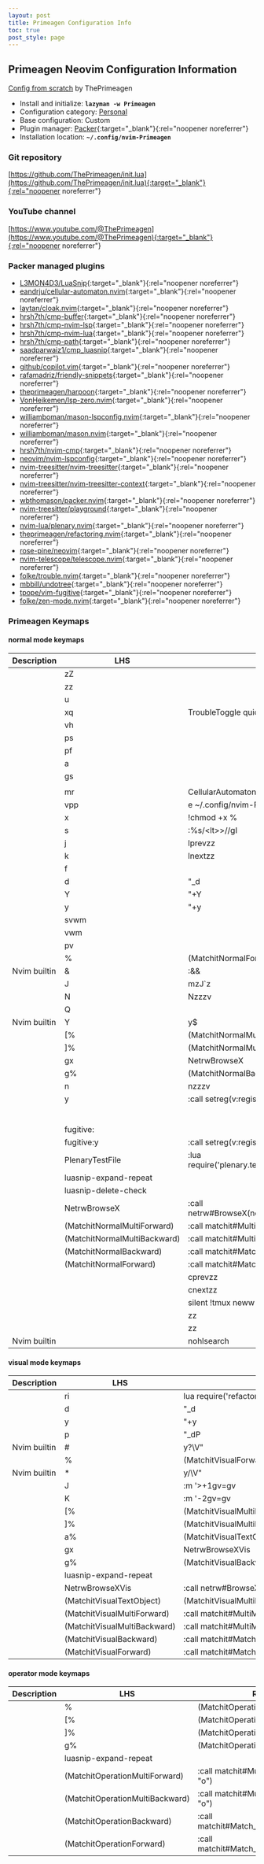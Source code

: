 ```yaml
---
layout: post
title: Primeagen Configuration Info
toc: true
post_style: page
---
```


## Primeagen Neovim Configuration Information

[Config from scratch](https://youtu.be/w7i4amO_zaE) by ThePrimeagen

- Install and initialize: **`lazyman -w Primeagen`**
- Configuration category: [Personal](https://lazyman.dev/configurations/#personal-configurations)
- Base configuration:     Custom
- Plugin manager:         [Packer](https://github.com/wbthomason/packer.nvim){:target="_blank"}{:rel="noopener noreferrer"}
- Installation location:  **`~/.config/nvim-Primeagen`**


### Git repository

[https://github.com/ThePrimeagen/init.lua](https://github.com/ThePrimeagen/init.lua){:target="_blank"}{:rel="noopener noreferrer"}

### YouTube channel

[https://www.youtube.com/@ThePrimeagen](https://www.youtube.com/@ThePrimeagen){:target="_blank"}{:rel="noopener noreferrer"}

### Packer managed plugins

- [L3MON4D3/LuaSnip](https://github.com/L3MON4D3/LuaSnip){:target="_blank"}{:rel="noopener noreferrer"}
- [eandrju/cellular-automaton.nvim](https://github.com/eandrju/cellular-automaton.nvim){:target="_blank"}{:rel="noopener noreferrer"}
- [laytan/cloak.nvim](https://github.com/laytan/cloak.nvim){:target="_blank"}{:rel="noopener noreferrer"}
- [hrsh7th/cmp-buffer](https://github.com/hrsh7th/cmp-buffer){:target="_blank"}{:rel="noopener noreferrer"}
- [hrsh7th/cmp-nvim-lsp](https://github.com/hrsh7th/cmp-nvim-lsp){:target="_blank"}{:rel="noopener noreferrer"}
- [hrsh7th/cmp-nvim-lua](https://github.com/hrsh7th/cmp-nvim-lua){:target="_blank"}{:rel="noopener noreferrer"}
- [hrsh7th/cmp-path](https://github.com/hrsh7th/cmp-path){:target="_blank"}{:rel="noopener noreferrer"}
- [saadparwaiz1/cmp_luasnip](https://github.com/saadparwaiz1/cmp_luasnip){:target="_blank"}{:rel="noopener noreferrer"}
- [github/copilot.vim](https://github.com/github/copilot.vim){:target="_blank"}{:rel="noopener noreferrer"}
- [rafamadriz/friendly-snippets](https://github.com/rafamadriz/friendly-snippets){:target="_blank"}{:rel="noopener noreferrer"}
- [theprimeagen/harpoon](https://github.com/theprimeagen/harpoon){:target="_blank"}{:rel="noopener noreferrer"}
- [VonHeikemen/lsp-zero.nvim](https://github.com/VonHeikemen/lsp-zero.nvim){:target="_blank"}{:rel="noopener noreferrer"}
- [williamboman/mason-lspconfig.nvim](https://github.com/williamboman/mason-lspconfig.nvim){:target="_blank"}{:rel="noopener noreferrer"}
- [williamboman/mason.nvim](https://github.com/williamboman/mason.nvim){:target="_blank"}{:rel="noopener noreferrer"}
- [hrsh7th/nvim-cmp](https://github.com/hrsh7th/nvim-cmp){:target="_blank"}{:rel="noopener noreferrer"}
- [neovim/nvim-lspconfig](https://github.com/neovim/nvim-lspconfig){:target="_blank"}{:rel="noopener noreferrer"}
- [nvim-treesitter/nvim-treesitter](https://github.com/nvim-treesitter/nvim-treesitter){:target="_blank"}{:rel="noopener noreferrer"}
- [nvim-treesitter/nvim-treesitter-context](https://github.com/nvim-treesitter/nvim-treesitter-context){:target="_blank"}{:rel="noopener noreferrer"}
- [wbthomason/packer.nvim](https://github.com/wbthomason/packer.nvim){:target="_blank"}{:rel="noopener noreferrer"}
- [nvim-treesitter/playground](https://github.com/nvim-treesitter/playground){:target="_blank"}{:rel="noopener noreferrer"}
- [nvim-lua/plenary.nvim](https://github.com/nvim-lua/plenary.nvim){:target="_blank"}{:rel="noopener noreferrer"}
- [theprimeagen/refactoring.nvim](https://github.com/theprimeagen/refactoring.nvim){:target="_blank"}{:rel="noopener noreferrer"}
- [rose-pine/neovim](https://github.com/rose-pine/neovim){:target="_blank"}{:rel="noopener noreferrer"}
- [nvim-telescope/telescope.nvim](https://github.com/nvim-telescope/telescope.nvim){:target="_blank"}{:rel="noopener noreferrer"}
- [folke/trouble.nvim](https://github.com/folke/trouble.nvim){:target="_blank"}{:rel="noopener noreferrer"}
- [mbbill/undotree](https://github.com/mbbill/undotree){:target="_blank"}{:rel="noopener noreferrer"}
- [tpope/vim-fugitive](https://github.com/tpope/vim-fugitive){:target="_blank"}{:rel="noopener noreferrer"}
- [folke/zen-mode.nvim](https://github.com/folke/zen-mode.nvim){:target="_blank"}{:rel="noopener noreferrer"}

### Primeagen Keymaps

#### normal mode keymaps

| Description | LHS | RHS |
| ----------- | --- | --- |
|  |  zZ |  |
|  |  zz |  |
|  |  u |  |
|  |  xq | <Cmd>TroubleToggle quickfix<CR> |
|  |  vh |  |
|  |  ps |  |
|  |  pf |  |
|  |  a |  |
|  |  gs |  |
|  |    |  |
|  |  mr | <Cmd>CellularAutomaton make_it_rain<CR> |
|  |  vpp | <Cmd>e ~/.config/nvim-Primeagen/lua/theprimeagen/packer.lua<CR> |
|  |  x | <Cmd>!chmod +x %<CR> |
|  |  s | :%s/\<lt><C-R><C-W>\>/<C-R><C-W>/gI<Left><Left><Left> |
|  |  j | <Cmd>lprev<CR>zz |
|  |  k | <Cmd>lnext<CR>zz |
|  |  f |  |
|  |  d | "_d |
|  |  Y | "+Y |
|  |  y | "+y |
|  |  svwm |  |
|  |  vwm |  |
|  |  pv |  |
|  | % | <Plug>(MatchitNormalForward) |
| Nvim builtin | & | :&&<CR> |
|  | J | mzJ`z |
|  | N | Nzzzv |
|  | Q |  |
| Nvim builtin | Y | y$ |
|  | [% | <Plug>(MatchitNormalMultiBackward) |
|  | ]% | <Plug>(MatchitNormalMultiForward) |
|  | gx | <Plug>NetrwBrowseX |
|  | g% | <Plug>(MatchitNormalBackward) |
|  | n | nzzzv |
|  | y<C-G> | :<C-U>call setreg(v:register, fugitive#Object(@%))<CR> |
|  | <C-P> |  |
|  | <C-S> |  |
|  | <C-N> |  |
|  | <C-T> |  |
|  | <C-H> |  |
|  | <C-E> |  |
|  | <Plug>fugitive: |  |
|  | <Plug>fugitive:y<C-G> | :<C-U>call setreg(v:register, fugitive#Object(@%))<CR> |
|  | <Plug>PlenaryTestFile | :lua require('plenary.test_harness').test_directory(vim.fn.expand("%:p"))<CR> |
|  | <Plug>luasnip-expand-repeat |  |
|  | <Plug>luasnip-delete-check |  |
|  | <Plug>NetrwBrowseX | :call netrw#BrowseX(netrw#GX(),netrw#CheckIfRemote(netrw#GX()))<CR> |
|  | <Plug>(MatchitNormalMultiForward) | :<C-U>call matchit#MultiMatch("W",  "n")<CR> |
|  | <Plug>(MatchitNormalMultiBackward) | :<C-U>call matchit#MultiMatch("bW", "n")<CR> |
|  | <Plug>(MatchitNormalBackward) | :<C-U>call matchit#Match_wrapper('',0,'n')<CR> |
|  | <Plug>(MatchitNormalForward) | :<C-U>call matchit#Match_wrapper('',1,'n')<CR> |
|  | <C-J> | <Cmd>cprev<CR>zz |
|  | <C-K> | <Cmd>cnext<CR>zz |
|  | <C-F> | <Cmd>silent !tmux neww tmux-sessionizer<CR> |
|  | <C-U> | <C-U>zz |
|  | <C-D> | <C-D>zz |
| Nvim builtin | <C-L> | <Cmd>nohlsearch|diffupdate|normal! <C-L><CR> |

#### visual mode keymaps

| Description | LHS | RHS |
| ----------- | --- | --- |
|  |  ri |  <Esc><Cmd>lua require('refactoring').refactor('Inline Variable')<CR> |
|  |  d | "_d |
|  |  y | "+y |
|  |  p | "_dP |
| Nvim builtin | # | y?\V<C-R>"<CR> |
|  | % | <Plug>(MatchitVisualForward) |
| Nvim builtin | * | y/\V<C-R>"<CR> |
|  | J | :m '>+1<CR>gv=gv |
|  | K | :m '<lt>-2<CR>gv=gv |
|  | [% | <Plug>(MatchitVisualMultiBackward) |
|  | ]% | <Plug>(MatchitVisualMultiForward) |
|  | a% | <Plug>(MatchitVisualTextObject) |
|  | gx | <Plug>NetrwBrowseXVis |
|  | g% | <Plug>(MatchitVisualBackward) |
|  | <Plug>luasnip-expand-repeat |  |
|  | <Plug>NetrwBrowseXVis | :<C-U>call netrw#BrowseXVis()<CR> |
|  | <Plug>(MatchitVisualTextObject) | <Plug>(MatchitVisualMultiBackward)o<Plug>(MatchitVisualMultiForward) |
|  | <Plug>(MatchitVisualMultiForward) | :<C-U>call matchit#MultiMatch("W",  "n")<CR>m'gv`` |
|  | <Plug>(MatchitVisualMultiBackward) | :<C-U>call matchit#MultiMatch("bW", "n")<CR>m'gv`` |
|  | <Plug>(MatchitVisualBackward) | :<C-U>call matchit#Match_wrapper('',0,'v')<CR>m'gv`` |
|  | <Plug>(MatchitVisualForward) | :<C-U>call matchit#Match_wrapper('',1,'v')<CR>:if col("''") != col("$") | exe ":normal! m'" | endif<CR>gv`` |

#### operator mode keymaps

| Description | LHS | RHS |
| ----------- | --- | --- |
|  | % | <Plug>(MatchitOperationForward) |
|  | [% | <Plug>(MatchitOperationMultiBackward) |
|  | ]% | <Plug>(MatchitOperationMultiForward) |
|  | g% | <Plug>(MatchitOperationBackward) |
|  | <Plug>luasnip-expand-repeat |  |
|  | <Plug>(MatchitOperationMultiForward) | :<C-U>call matchit#MultiMatch("W",  "o")<CR> |
|  | <Plug>(MatchitOperationMultiBackward) | :<C-U>call matchit#MultiMatch("bW", "o")<CR> |
|  | <Plug>(MatchitOperationBackward) | :<C-U>call matchit#Match_wrapper('',0,'o')<CR> |
|  | <Plug>(MatchitOperationForward) | :<C-U>call matchit#Match_wrapper('',1,'o')<CR> |
